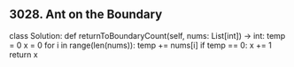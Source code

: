 ## 3028. Ant on the Boundary

class Solution:
    def returnToBoundaryCount(self, nums: List[int]) -> int:
        temp = 0
        x = 0
        for i in range(len(nums)):
            temp += nums[i]
            if temp == 0:
                x += 1
        return x
